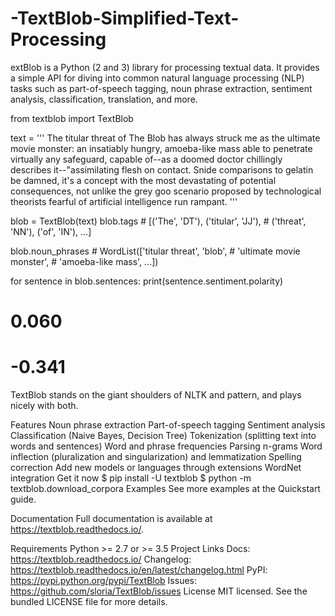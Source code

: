# -TextBlob-Simplified-Text-Processing
extBlob is a Python (2 and 3) library for processing textual data. It provides a simple API for diving into common natural language processing (NLP) tasks such as part-of-speech tagging, noun phrase extraction, sentiment analysis, classification, translation, and more.

from textblob import TextBlob

text = '''
The titular threat of The Blob has always struck me as the ultimate movie
monster: an insatiably hungry, amoeba-like mass able to penetrate
virtually any safeguard, capable of--as a doomed doctor chillingly
describes it--"assimilating flesh on contact.
Snide comparisons to gelatin be damned, it's a concept with the most
devastating of potential consequences, not unlike the grey goo scenario
proposed by technological theorists fearful of
artificial intelligence run rampant.
'''

blob = TextBlob(text)
blob.tags           # [('The', 'DT'), ('titular', 'JJ'),
                    #  ('threat', 'NN'), ('of', 'IN'), ...]

blob.noun_phrases   # WordList(['titular threat', 'blob',
                    #            'ultimate movie monster',
                    #            'amoeba-like mass', ...])

for sentence in blob.sentences:
    print(sentence.sentiment.polarity)
# 0.060
# -0.341
TextBlob stands on the giant shoulders of NLTK and pattern, and plays nicely with both.

Features
Noun phrase extraction
Part-of-speech tagging
Sentiment analysis
Classification (Naive Bayes, Decision Tree)
Tokenization (splitting text into words and sentences)
Word and phrase frequencies
Parsing
n-grams
Word inflection (pluralization and singularization) and lemmatization
Spelling correction
Add new models or languages through extensions
WordNet integration
Get it now
$ pip install -U textblob
$ python -m textblob.download_corpora
Examples
See more examples at the Quickstart guide.

Documentation
Full documentation is available at https://textblob.readthedocs.io/.

Requirements
Python >= 2.7 or >= 3.5
Project Links
Docs: https://textblob.readthedocs.io/
Changelog: https://textblob.readthedocs.io/en/latest/changelog.html
PyPI: https://pypi.python.org/pypi/TextBlob
Issues: https://github.com/sloria/TextBlob/issues
License
MIT licensed. See the bundled LICENSE file for more details.
